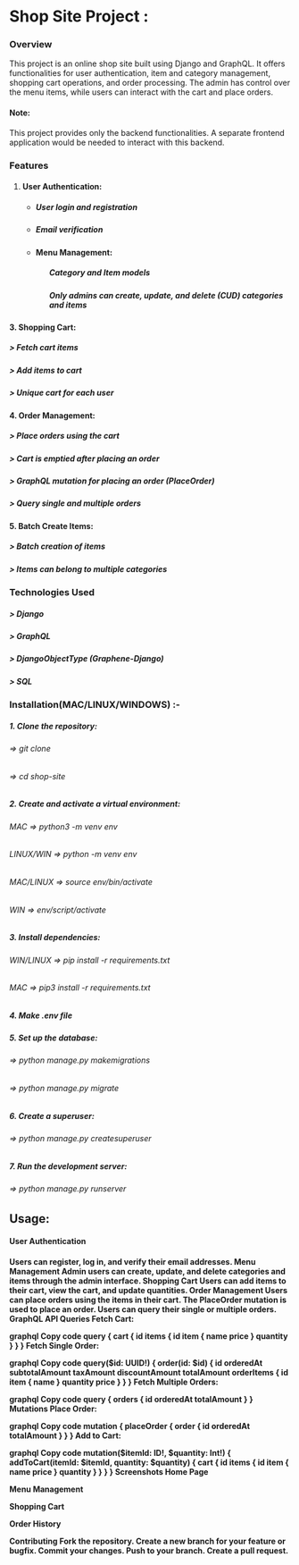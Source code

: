 # Shop Site Project : 

<h3>Overview</h3>

This project is an online shop site built using Django and GraphQL. It offers functionalities for user authentication, item and category management, shopping cart operations, and order processing. The admin has control over the menu items, while users can interact with the cart and place orders.

<h4>Note: </h4> This project provides only the backend functionalities. A separate frontend application would be needed to interact with this backend.

<h3> Features </h3>
<ol>
<li><h4> User Authentication:</h4></li>
<ul>
<li><h5> User login and registration </h5></li>
<li><h5> Email verification </h5></li
</ul>
<li><h4> Menu Management: </h4></li>
<ul>
<h5> Category and Item models </h5>
<h5> Only admins can create, update, and delete (CUD) categories and items </h5>
</ul>    
</ol>

<h4>   3. Shopping Cart: </h4>

<h5>      > Fetch cart items </h5>
<h5>      > Add items to cart </h5>
<h5>      > Unique cart for each user </h5>

<h4>   4. Order Management: </h4>

<h5>      > Place orders using the cart</h5>
<h5>      > Cart is emptied after placing an order</h5>
<h5>      > GraphQL mutation for placing an order (PlaceOrder)</h5>
<h5>      > Query single and multiple orders</h5>


<h4>   5. Batch Create Items:</h4>

<h5>      > Batch creation of items</h5>
<h5>      > Items can belong to multiple categories</h5>


<h3> Technologies Used </h3>

<h5>   > Django</h5>
<h5>   > GraphQL</h5>
<h5>   > DjangoObjectType (Graphene-Django)</h5>
<h5>   > SQL </h5>


<h3> Installation(MAC/LINUX/WINDOWS) :- </h3>
<h5>   1. Clone the repository:</h5>    
<h6>      => git clone <repository_url></h6>
<h6>      => cd shop-site</h6>

<h5>   2. Create and activate a virtual environment: </h5>
<h6>      MAC => python3 -m venv env</h6>
<h6>      LINUX/WIN => python -m venv env</h6>
<h6>      MAC/LINUX => source env/bin/activate</h6>
<h6>      WIN => env/script/activate</h6>

<h5>   3. Install dependencies:</h5>
<h6>      WIN/LINUX => pip install -r requirements.txt</h6>
<h6>      MAC => pip3 install -r requirements.txt</h6>

<h5>   4. Make .env file</h5>

<h5>   5. Set up the database:</h5>
<h6>      => python manage.py makemigrations</h6>
<h6>      => python manage.py migrate</h6>


<h5>   6. Create a superuser:</h5>
<h6>      => python manage.py createsuperuser</h6>

<h5>   7. Run the development server:</h5>
<h6>      => python manage.py runserver</h6>

<h2>Usage:</h2>
<h4>  User Authentication <h4>
Users can register, log in, and verify their email addresses.
Menu Management
Admin users can create, update, and delete categories and items through the admin interface.
Shopping Cart
Users can add items to their cart, view the cart, and update quantities.
Order Management
Users can place orders using the items in their cart.
The PlaceOrder mutation is used to place an order.
Users can query their single or multiple orders.
GraphQL API
Queries
Fetch Cart:

graphql
Copy code
query {
    cart {
        id
        items {
            id
            item {
                name
                price
            }
            quantity
        }
    }
}
Fetch Single Order:

graphql
Copy code
query($id: UUID!) {
    order(id: $id) {
        id
        orderedAt
        subtotalAmount
        taxAmount
        discountAmount
        totalAmount
        orderItems {
            id
            item {
                name
            }
            quantity
            price
        }
    }
}
Fetch Multiple Orders:

graphql
Copy code
query {
    orders {
        id
        orderedAt
        totalAmount
    }
}
Mutations
Place Order:

graphql
Copy code
mutation {
    placeOrder {
        order {
            id
            orderedAt
            totalAmount
        }
    }
}
Add to Cart:

graphql
Copy code
mutation($itemId: ID!, $quantity: Int!) {
    addToCart(itemId: $itemId, quantity: $quantity) {
        cart {
            id
            items {
                id
                item {
                    name
                    price
                }
                quantity
            }
        }
    }
}
Screenshots
Home Page

Menu Management

Shopping Cart

Order History

Contributing
Fork the repository.
Create a new branch for your feature or bugfix.
Commit your changes.
Push to your branch.
Create a pull request.
